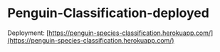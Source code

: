 # Penguin-Classification-deployed

Deployment: [https://penguin-species-classification.herokuapp.com/](https://penguin-species-classification.herokuapp.com/)
